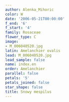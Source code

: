 ```yaml
---
author: Alenka_Mihoric
color: W
date: '2006-05-21T00:00:00'
f_end: '6'
f_start: '4'
family: Rosaceae
flower_type: C
image:
- M_006040520.jpg
latin: Amelanchier ovalis
lead: M_006040520.jpg
lead_sample: false
name: index.en
order: Amelanchier
parallel: false
petals: '5'
petals_joined: false
star_shape: false
title: Snowy mespilus
---
```

